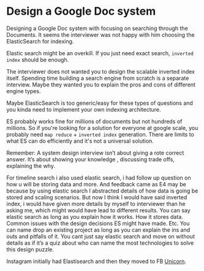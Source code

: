 # Design a Google Doc system

Designing a Google Doc system with focusing on searching through the Documents. It seems the interviewer was not happy with him choosing the ElasticSearch for indexing.

Elastic search might be an overkill. If you just need exact search, `inverted index` should be enough.

The interviewer does not wanted you to design the scalable inverted index itself. Spending time building a search engine from scratch is a separate interview. Maybe they wanted you to explain the pros and cons of different engine types.

Maybe ElasticSearch is too generic/easy for these types of questions and you kinda need to implement your own indexing architecture.

ES probably works fine for millions of documents but not hundreds of millions. So if you're looking for a solution for everyone at google scale, you probably need `map reduce` + `inverted index` generation. There are limits to what ES can do efficiently and it's not a universal solution.

Remember: A system design interview isn’t about giving a rote correct answer. It’s about showing your knowledge , discussing trade offs, explaining the why.

For timeline search i also used elastic search, i had follow up question on how u will be storing data and more. And feedback came as E4 may be because by using elastic search I abstracted details of how data is going be stored and scaling scenarios. But now I think I would have said inverted index, i would have given more details by myself to interviewer than he asking me, which might would have lead to different results.
You can say elastic search as long as you explain how it works. How it stores data. Common issues with the design decisions ES might have made. Etc. You can name drop an existing project as long as you can explain the ins and outs and pitfalls of it. You cant just say elastic search and move on without details as if it’s a quiz about who can name the most technologies to solve this design puzzle.

Instagram initially had Elastisearch and then they moved to FB [Unicorn](https://research.facebook.com/publications/unicorn-a-system-for-searching-the-social-graph/).
